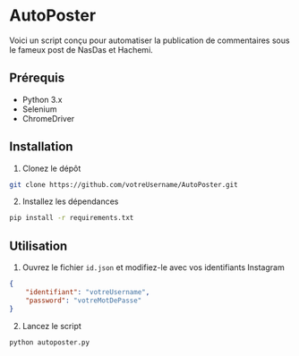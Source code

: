 # AutoPoster

Voici un script conçu pour automatiser la publication de commentaires sous le fameux post de NasDas et Hachemi.

## Prérequis

- Python 3.x
- Selenium
- ChromeDriver

## Installation

1. Clonez le dépôt

```bash
git clone https://github.com/votreUsername/AutoPoster.git
```

2. Installez les dépendances

```bash
pip install -r requirements.txt
```

## Utilisation

1. Ouvrez le fichier `id.json` et modifiez-le avec vos identifiants Instagram

```json
{
    "identifiant": "votreUsername",
    "password": "votreMotDePasse"
}
```

2. Lancez le script

```bash
python autoposter.py
```
